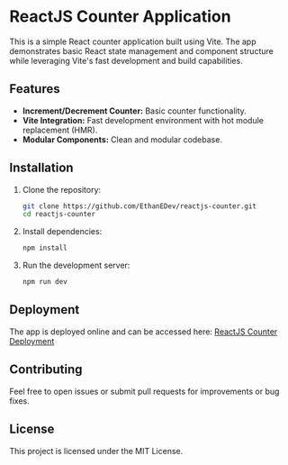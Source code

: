 # ReactJS Counter Application

This is a simple React counter application built using Vite. The app demonstrates basic React state management and component structure while leveraging Vite's fast development and build capabilities.

## Features

- **Increment/Decrement Counter:** Basic counter functionality.
- **Vite Integration:** Fast development environment with hot module replacement (HMR).
- **Modular Components:** Clean and modular codebase.

## Installation

1. Clone the repository:
    ```bash
    git clone https://github.com/EthanEDev/reactjs-counter.git
    cd reactjs-counter
    ```

2. Install dependencies:
    ```bash
    npm install
    ```

3. Run the development server:
    ```bash
    npm run dev
    ```

## Deployment

The app is deployed online and can be accessed here: [ReactJS Counter Deployment](https://reactjs-counter.vercel.app/)

## Contributing

Feel free to open issues or submit pull requests for improvements or bug fixes.

## License

This project is licensed under the MIT License.
